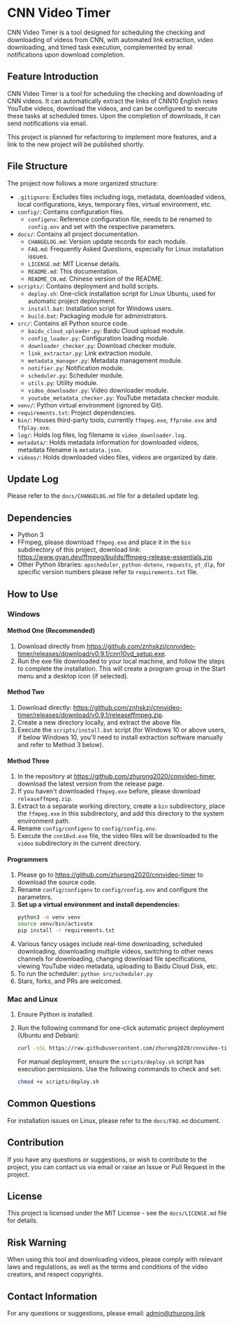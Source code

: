 # CNN Video Timer
CNN Video Timer is a tool designed for scheduling the checking and downloading of videos from CNN, with automated link extraction, video downloading, and timed task execution, complemented by email notifications upon download completion.

## Feature Introduction
CNN Video Timer is a tool for scheduling the checking and downloading of CNN videos. It can automatically extract the links of CNN10 English news YouTube videos, download the videos, and can be configured to execute these tasks at scheduled times. Upon the completion of downloads, it can send notifications via email.

This project is planned for refactoring to implement more features, and a link to the new project will be published shortly.

## File Structure

The project now follows a more organized structure:

-   `.gitignore`: Excludes files including logs, metadata, downloaded videos, local configurations, keys, temporary files, virtual environment, etc.
-   `config/`: Contains configuration files.
    -   `configenv`: Reference configuration file, needs to be renamed to `config.env` and set with the respective parameters.
-   `docs/`: Contains all project documentation.
    -   `CHANGELOG.md`: Version update records for each module.
    -   `FAQ.md`: Frequently Asked Questions, especially for Linux installation issues.
    -   `LICENSE.md`: MIT License details.
    -   `README.md`: This documentation.
    -   `README_CN.md`: Chinese version of the README.
-   `scripts/`: Contains deployment and build scripts.
    -   `deploy.sh`: One-click installation script for Linux Ubuntu, used for automatic project deployment.
    -   `install.bat`: Installation script for Windows users.
    -   `build.bat`: Packaging module for administrators.
-   `src/`: Contains all Python source code.
    -   `baidu_cloud_uploader.py`: Baidu Cloud upload module.
    -   `config_loader.py`: Configuration loading module.
    -   `downloader_checker.py`: Download checker module.
    -   `link_extractor.py`: Link extraction module.
    -   `metadata_manager.py`: Metadata management module.
    -   `notifier.py`: Notification module.
    -   `scheduler.py`: Scheduler module.
    -   `utils.py`: Utility module.
    -   `video_downloader.py`: Video downloader module.
    -   `youtube_metadata_checker.py`: YouTube metadata checker module.
-   `venv/`: Python virtual environment (ignored by Git).
-   `requirements.txt`: Project dependencies.
-   `bin/`: Houses third-party tools, currently `ffmpeg.exe`, `ffprobe.exe` and `ffplay.exe`.
-   `log/`: Holds log files, log filename is `video_downloader.log`.
-   `metadata/`: Holds metadata information for downloaded videos, metadata filename is `metadata.json`.
-   `videos/`: Holds downloaded video files, videos are organized by date.

## Update Log
Please refer to the `docs/CHANGELOG.md` file for a detailed update log.

## Dependencies
-   Python 3
-   FFmpeg, please download `ffmpeg.exe` and place it in the `bin` subdirectory of this project, download link: https://www.gyan.dev/ffmpeg/builds/ffmpeg-release-essentials.zip
-   Other Python libraries: `apscheduler`, `python-dotenv`, `requests`, `yt_dlp`, for specific version numbers please refer to `requirements.txt` file.

## How to Use
### Windows
#### Method One (Recommended)
1.  Download directly from https://github.com/znhskzj/cnnvideo-timer/releases/download/v0.9.1/cnn10vd_setup.exe.
2.  Run the exe file downloaded to your local machine, and follow the steps to complete the installation. This will create a program group in the Start menu and a desktop icon (if selected).

#### Method Two
1.  Download directly: https://github.com/znhskzj/cnnvideo-timer/releases/download/v0.9.1/releaseffmpeg.zip.
2.  Create a new directory locally, and extract the above file.
3.  Execute the `scripts/install.bat` script (for Windows 10 or above users, if below Windows 10, you'll need to install extraction software manually and refer to Method 3 below).

#### Method Three
1.  In the repository at https://github.com/zhurong2020/cnnvideo-timer, download the latest version from the release page.
2.  If you haven't downloaded `ffmpeg.exe` before, please download `releaseffmpeg.zip`.
3.  Extract to a separate working directory, create a `bin` subdirectory, place the `ffmpeg.exe` in this subdirectory, and add this directory to the system environment path.
4.  Rename `config/configenv` to `config/config.env`.
5.  Execute the `cnn10vd.exe` file, the video files will be downloaded to the `video` subdirectory in the current directory.

#### Programmers
1.  Please go to https://github.com/zhurong2020/cnnvideo-timer to download the source code.
2.  Rename `config/configenv` to `config/config.env` and configure the parameters.
3.  **Set up a virtual environment and install dependencies:**
    ```bash
    python3 -m venv venv
    source venv/bin/activate
    pip install -r requirements.txt
    ```
4.  Various fancy usages include real-time downloading, scheduled downloading, downloading multiple videos, switching to other news channels for downloading, changing download file specifications, viewing YouTube video metadata, uploading to Baidu Cloud Disk, etc.
5.  To run the scheduler: `python src/scheduler.py`
6.  Stars, forks, and PRs are welcomed.

### Mac and Linux
1.  Ensure Python is installed.
2.  Run the following command for one-click automatic project deployment (Ubuntu and Debian):

    ```bash
    curl -sSL https://raw.githubusercontent.com/zhurong2020/cnnvideo-timer/main/scripts/deploy.sh | bash
    ```

    For manual deployment, ensure the `scripts/deploy.sh` script has execution permissions. Use the following commands to check and set:
    ```bash
    chmod +x scripts/deploy.sh
    ```

## Common Questions
For installation issues on Linux, please refer to the `docs/FAQ.md` document.

## Contribution
If you have any questions or suggestions, or wish to contribute to the project, you can contact us via email or raise an Issue or Pull Request in the project.

## License
This project is licensed under the MIT License - see the `docs/LICENSE.md` file for details.

## Risk Warning
When using this tool and downloading videos, please comply with relevant laws and regulations, as well as the terms and conditions of the video creators, and respect copyrights.

## Contact Information
For any questions or suggestions, please email: admin@zhurong.link